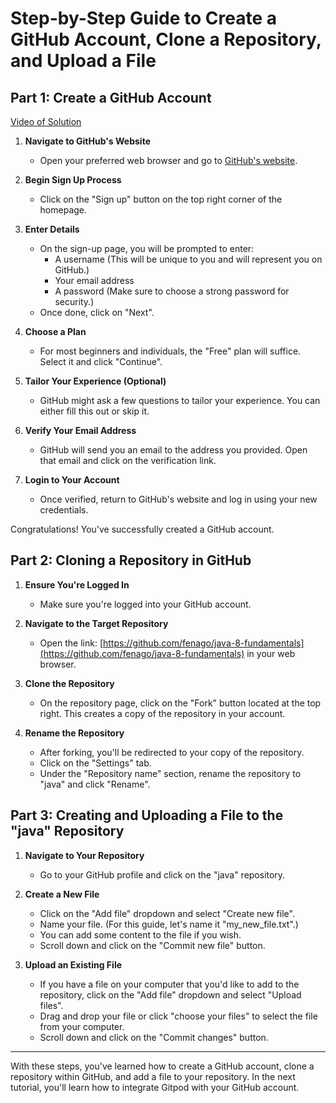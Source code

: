 
# Step-by-Step Guide to Create a GitHub Account, Clone a Repository, and Upload a File 

## Part 1: Create a GitHub Account
[Video of Solution](https://vimeo.com/854033912?share=copy)

1. **Navigate to GitHub's Website**
   - Open your preferred web browser and go to [GitHub's website](https://github.com/).

2. **Begin Sign Up Process**
   - Click on the "Sign up" button on the top right corner of the homepage.

3. **Enter Details**
   - On the sign-up page, you will be prompted to enter:
     - A username (This will be unique to you and will represent you on GitHub.)
     - Your email address
     - A password (Make sure to choose a strong password for security.)
   - Once done, click on "Next".

4. **Choose a Plan**
   - For most beginners and individuals, the "Free" plan will suffice. Select it and click "Continue".

5. **Tailor Your Experience (Optional)**
   - GitHub might ask a few questions to tailor your experience. You can either fill this out or skip it.

6. **Verify Your Email Address**
   - GitHub will send you an email to the address you provided. Open that email and click on the verification link.

7. **Login to Your Account**
   - Once verified, return to GitHub's website and log in using your new credentials.

Congratulations! You've successfully created a GitHub account.

## Part 2: Cloning a Repository in GitHub

1. **Ensure You're Logged In**
   - Make sure you're logged into your GitHub account.

2. **Navigate to the Target Repository**
   - Open the link: [https://github.com/fenago/java-8-fundamentals](https://github.com/fenago/java-8-fundamentals) in your web browser.

3. **Clone the Repository**
   - On the repository page, click on the "Fork" button located at the top right. This creates a copy of the repository in your account.

4. **Rename the Repository**
   - After forking, you'll be redirected to your copy of the repository.
   - Click on the "Settings" tab.
   - Under the "Repository name" section, rename the repository to "java" and click "Rename".

## Part 3: Creating and Uploading a File to the "java" Repository

1. **Navigate to Your Repository**
   - Go to your GitHub profile and click on the "java" repository.

2. **Create a New File**
   - Click on the "Add file" dropdown and select "Create new file".
   - Name your file. (For this guide, let's name it "my_new_file.txt".)
   - You can add some content to the file if you wish.
   - Scroll down and click on the "Commit new file" button.

3. **Upload an Existing File**
   - If you have a file on your computer that you'd like to add to the repository, click on the "Add file" dropdown and select "Upload files".
   - Drag and drop your file or click "choose your files" to select the file from your computer.
   - Scroll down and click on the "Commit changes" button.

---

With these steps, you've learned how to create a GitHub account, clone a repository within GitHub, and add a file to your repository. In the next tutorial, you'll learn how to integrate Gitpod with your GitHub account.
